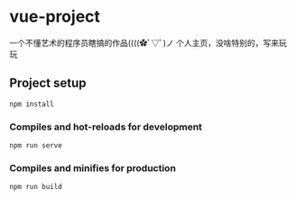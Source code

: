 # vue-project

一个不懂艺术的程序员瞎搞的作品((((✿ﾟ▽ﾟ)ノ
个人主页，没啥特别的，写来玩玩

## Project setup
```
npm install
```

### Compiles and hot-reloads for development
```
npm run serve
```

### Compiles and minifies for production
```
npm run build
```
